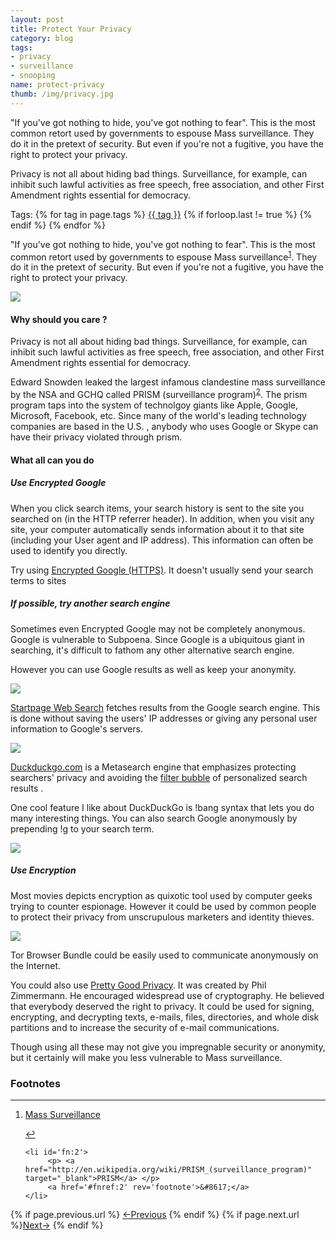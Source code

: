 ```yaml
---
layout: post
title: Protect Your Privacy 
category: blog
tags:
- privacy 
- surveillance
- snooping 
name: protect-privacy
thumb: /img/privacy.jpg
---
```


"If you've got nothing to hide, you've got nothing to fear". This is the most common retort used by governments to espouse Mass surveillance. They do it in the pretext of security. But even if you're not a fugitive, you have the right to protect your privacy.

Privacy is not all about hiding bad things. Surveillance, for example, can inhibit such lawful activities as free speech, free association, and other First Amendment rights essential for democracy.<!-- truncate_here -->

<p>Tags: {% for tag in page.tags %} <a class="mytag" href="/tag/{{ tag }}" title="View posts tagged with &quot;{{ tag }}&quot;">{{ tag }}</a>  {% if forloop.last != true %} {% endif %} {% endfor %} </p>

"If you've got nothing to hide, you've got nothing to fear". This is the most common retort used by governments to espouse Mass surveillance<sup id='fnref:1'><a href='#fn:1' rel='footnote'>1</a></sup>. They do it in the pretext of security. But even if you're not a fugitive, you have the right to protect your privacy. 

<img src="{{ root_url }}/img/privacy.jpg" >

#### Why should you care ? 

Privacy is not all about hiding bad things. Surveillance, for example, can inhibit such lawful activities as free speech, free association, and other First Amendment rights essential for democracy.

Edward Snowden leaked the largest infamous clandestine mass surveillance by the NSA and GCHQ called PRISM (surveillance program)<sup id='fnref:2'><a href='#fn:2' rel='footnote'>2</a></sup>. The prism program taps into the system of technolgoy giants like Apple, Google, Microsoft, Facebook, etc. Since many of the world's leading technology companies are based in the U.S. , anybody who uses Google or Skype can have their privacy violated through prism. 


#### What all can you do

##### Use Encrypted Google

When you click search items, your search history is sent to the site you searched on (in the HTTP referrer header). In addition, when you visit any site, your computer automatically sends information about it to that site (including your User agent and IP address). This information can often be used to identify you directly.

Try using <a href="https://encrypted.google.com" target="_blank">Encrypted Google (HTTPS)</a>. It doesn't usually send your search terms to sites

##### If possible, try another search engine

Sometimes even Encrypted Google may not be completely anonymous. Google is vulnerable to Subpoena. Since Google is a ubiquitous giant in searching, it's difficult to fathom any other alternative search engine. 

However you can use Google results as well as keep your anonymity. 

<img src="{{ root_url }}/img/start_page.png" >

<a href="https://startpage.com/" target="_blank">Startpage Web Search</a> fetches results from the Google search engine. This is done without saving the users' IP addresses or giving any personal user information to Google's servers.

<img src="{{ root_url }}/img/ddg.png" >

<a href="https://duckduckgo.com/" target="_blank">Duckduckgo.com</a> is a Metasearch engine that emphasizes protecting searchers' privacy and avoiding the <a href="http://en.wikipedia.org/wiki/Filter_bubble" target="_blank">filter bubble</a> of personalized search results . 

One cool feature I like about DuckDuckGo is !bang syntax that lets you do many interesting things. You can also search Google anonymously by prepending !g to your search term.

<img src="{{ root_url }}/img/ddg_search.png" >

##### Use Encryption

Most movies depicts encryption as quixotic tool used by computer geeks trying to counter espionage. However it could be used by common people to protect their privacy from unscrupulous marketers and identity thieves.  

<img src="{{ root_url }}/img/tor_bundle.jpg" >

Tor Browser Bundle could be easily used to communicate anonymously on the Internet.

You could also use <a href="http://en.wikipedia.org/wiki/Pretty_Good_Privacy" target="_blank">Pretty Good Privacy</a>. It was created by Phil Zimmermann. He encouraged widespread use of cryptography. He believed that everybody deserved the right to privacy. It could be used for signing, encrypting, and decrypting texts, e-mails, files, directories, and whole disk partitions and to increase the security of e-mail communications. 

Though using all these may not give you impregnable security or anonymity, but it certainly will make you less vulnerable to Mass surveillance. 


<div class='footnotes'><h3>Footnotes</h3><hr />
  <ol>
    <li id='fn:1'>
         <p> <a href="http://en.wikipedia.org/wiki/Mass_surveillance" target="_blank">Mass Surveillance</a> </p>
         <a href='#fnref:1' rev='footnote'>&#8617;</a>
    </li>

    <li id='fn:2'>
         <p> <a href="http://en.wikipedia.org/wiki/PRISM_(surveillance_program)" target="_blank">PRISM</a> </p>
         <a href='#fnref:2' rev='footnote'>&#8617;</a>
    </li>

  </ol>
</div>

<nav class="pagination clear" style="padding-bottom:20px;">
{% if page.previous.url %} <a class="prev-item" href="{{page.previous.url}}" title="Previous Post: {{page.previous.title}}">&larr;Previous</a>   {% endif %}  {% if page.next.url %}<a class="next-item" href="{{page.next.url}}" title="Next Post: {{page.next.title}}">Next&rarr;</a>         {% endif %}
</nav>


